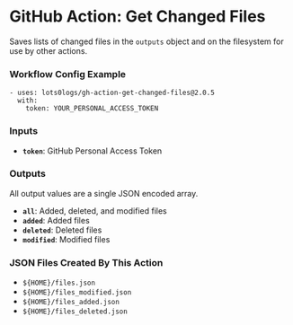 # GitHub Action: Get Changed Files
Saves lists of changed files in the `outputs` object and on the filesystem for use by other actions.

### Workflow Config Example
```
- uses: lots0logs/gh-action-get-changed-files@2.0.5
  with:
    token: YOUR_PERSONAL_ACCESS_TOKEN
```

### Inputs
* **`token`**: GitHub Personal Access Token

### Outputs
All output values are a single JSON encoded array.

* **`all`**: Added, deleted, and modified files
* **`added`**: Added files
* **`deleted`**: Deleted files
* **`modified`**: Modified files

### JSON Files Created By This Action

* `${HOME}/files.json`
* `${HOME}/files_modified.json`
* `${HOME}/files_added.json`
* `${HOME}/files_deleted.json`
